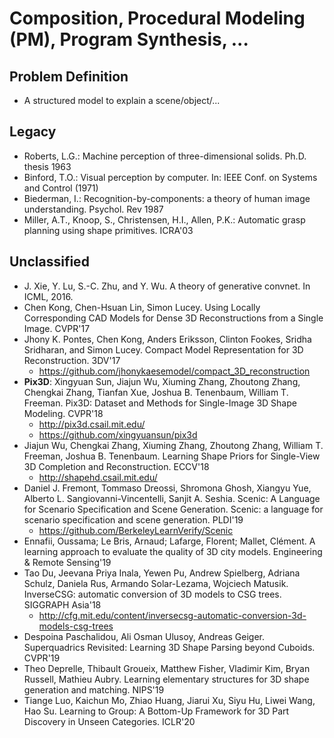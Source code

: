 # Composition, Procedural Modeling (PM), Program Synthesis, ...

## Problem Definition
- A structured model to explain a scene/object/...

## Legacy
- Roberts, L.G.: Machine perception of three-dimensional solids. Ph.D. thesis 1963
- Binford, T.O.: Visual perception by computer. In: IEEE Conf. on Systems and Control (1971)
- Biederman, I.: Recognition-by-components: a theory of human image understanding. Psychol. Rev 1987
- Miller, A.T., Knoop, S., Christensen, H.I., Allen, P.K.: Automatic grasp planning
using shape primitives. ICRA'03

## Unclassified
- J. Xie, Y. Lu, S.-C. Zhu, and Y. Wu. A theory of generative convnet. In ICML, 2016.
- Chen Kong, Chen-Hsuan Lin, Simon Lucey. Using Locally Corresponding CAD Models for Dense 3D Reconstructions from a Single Image. CVPR'17
- Jhony K. Pontes, Chen Kong, Anders Eriksson, Clinton Fookes, Sridha Sridharan, and Simon Lucey. Compact Model Representation for 3D Reconstruction. 3DV'17
	- https://github.com/jhonykaesemodel/compact_3D_reconstruction
- **Pix3D**: Xingyuan Sun, Jiajun Wu, Xiuming Zhang, Zhoutong Zhang, Chengkai Zhang, Tianfan Xue, Joshua B. Tenenbaum, William T. Freeman. Pix3D: Dataset and Methods for Single-Image 3D Shape Modeling. CVPR'18
	- http://pix3d.csail.mit.edu/
	- https://github.com/xingyuansun/pix3d
- Jiajun Wu, Chengkai Zhang, Xiuming Zhang, Zhoutong Zhang, William T. Freeman, Joshua B. Tenenbaum. Learning Shape Priors for Single-View 3D Completion and Reconstruction. ECCV'18
	- http://shapehd.csail.mit.edu/
- Daniel J. Fremont, Tommaso Dreossi, Shromona Ghosh, Xiangyu Yue, Alberto L. Sangiovanni-Vincentelli, Sanjit A. Seshia. Scenic: A Language for Scenario Specification and Scene Generation. Scenic: a language for scenario specification and scene generation. PLDI'19
	- https://github.com/BerkeleyLearnVerify/Scenic
- Ennafii, Oussama; Le Bris, Arnaud; Lafarge, Florent; Mallet, Clément. A learning approach to evaluate the quality of 3D city models. Engineering & Remote Sensing'19
- Tao Du, Jeevana Priya Inala, Yewen Pu, Andrew Spielberg, Adriana Schulz, Daniela Rus, Armando Solar-Lezama, Wojciech Matusik. InverseCSG: automatic conversion of 3D models to CSG trees. SIGGRAPH Asia'18
	- http://cfg.mit.edu/content/inversecsg-automatic-conversion-3d-models-csg-trees
- Despoina Paschalidou, Ali Osman Ulusoy, Andreas Geiger. Superquadrics Revisited: Learning 3D Shape Parsing beyond Cuboids. CVPR'19
- Theo Deprelle, Thibault Groueix, Matthew Fisher, Vladimir Kim, Bryan Russell, Mathieu Aubry. Learning elementary structures for 3D shape generation and matching. NIPS'19
- Tiange Luo, Kaichun Mo, Zhiao Huang, Jiarui Xu, Siyu Hu, Liwei Wang, Hao Su. Learning to Group: A Bottom-Up Framework for 3D Part Discovery in Unseen Categories. ICLR'20
